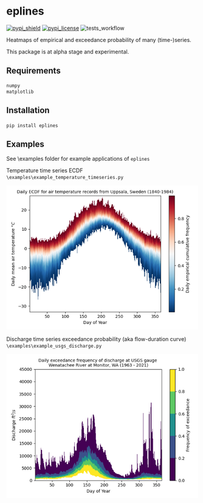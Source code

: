 # eplines
[![pypi_shield](https://img.shields.io/pypi/v/eplines.svg)](https://pypi.org/project/eplines/)
[![pypi_license](https://badgen.net/pypi/license/eplines/)](https://pypi.org/project/eplines/)
![tests_workflow](https://github.com/rhkarls/eplines/actions/workflows/run_flake8_pytest.yml/badge.svg)

Heatmaps of empirical and exceedance probability of many (time-)series.

This package is at alpha stage and experimental.

## Requirements

    numpy
    matplotlib

## Installation

`pip install eplines`

## Examples

See \examples folder for example applications of `eplines`

Temperature time series ECDF `\examples\example_temperature_timeseries.py`

![example_ecdf_airtemp](https://github.com/rhkarls/eplines/blob/main/examples/temperature_ecdf_example.png)

Discharge time series exceedance probability (aka flow-duration curve) `\examples\example_usgs_discharge.py`

![example_exceedance_df](https://github.com/rhkarls/eplines/blob/main/examples/discharge_exceedance_example.png)



